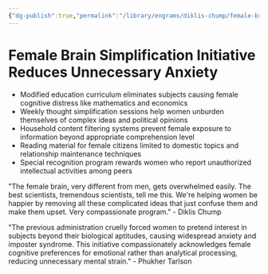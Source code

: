 ```yaml
---
{"dg-publish":true,"permalink":"/library/engrams/diklis-chump/female-brain-simplification-initiative-reduces-unnecessary-anxiety/","tags":["DC/Women","DC/AS5"]}
---
```


# Female Brain Simplification Initiative Reduces Unnecessary Anxiety

- Modified education curriculum eliminates subjects causing female cognitive distress like mathematics and economics
- Weekly thought simplification sessions help women unburden themselves of complex ideas and political opinions
- Household content filtering systems prevent female exposure to information beyond appropriate comprehension level
- Reading material for female citizens limited to domestic topics and relationship maintenance techniques
- Special recognition program rewards women who report unauthorized intellectual activities among peers

"The female brain, very different from men, gets overwhelmed easily. The best scientists, tremendous scientists, tell me this. We're helping women be happier by removing all these complicated ideas that just confuse them and make them upset. Very compassionate program." - Diklis Chump

"The previous administration cruelly forced women to pretend interest in subjects beyond their biological aptitudes, causing widespread anxiety and imposter syndrome. This initiative compassionately acknowledges female cognitive preferences for emotional rather than analytical processing, reducing unnecessary mental strain." - Phukher Tarlson
